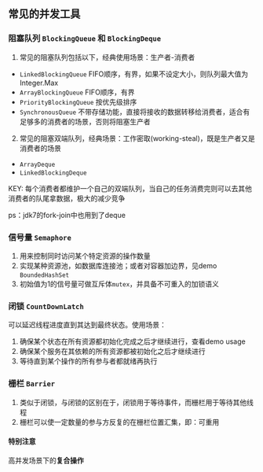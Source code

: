## 常见的并发工具 
### 阻塞队列 `BlockingQueue` 和 `BlockingDeque` 

1. 常见的阻塞队列包括以下，经典使用场景：生产者-消费者
* ```LinkedBlockingQueue``` FIFO顺序，有界，如果不设定大小，则队列最大值为Integer.Max
* ```ArrayBlockingQueue```  FIFO顺序，有界
* ```PriorityBlockingQueue``` 按优先级排序 
* ```SynchronousQueue``` 不带存储功能，直接将接收的数据转移给消费者，适合有足够多的消费者的场景，否则将阻塞生产者 

2. 常见的阻塞双端队列，经典场景：工作密取(working-steal)，既是生产者又是消费者的场景
* `ArrayDeque` 
* `LinkedBlockingDeque` 

KEY: 每个消费者都维护一个自己的双端队列，当自己的任务消费完则可以去其他消费者的队尾拿数据，极大的减少竞争

ps：jdk7的fork-join中也用到了deque

### 信号量 `Semaphore` 
1. 用来控制同时访问某个特定资源的操作数量 
2. 实现某种资源池，如数据库连接池；或者对容器加边界，见demo `BoundedHashSet`
3. 初始值为1的信号量可做互斥体`mutex`，并具备不可重入的加锁语义

### 闭锁 `CountDownLatch` 
可以延迟线程进度直到其达到最终状态。使用场景：
1. 确保某个状态在所有资源都初始化完成之后才继续进行，查看demo usage
2. 确保某个服务在其依赖的所有资源都被初始化之后才继续进行 
3. 等待直到某个操作的所有参与者都就绪再执行


### 栅栏 `Barrier` 
1. 类似于闭锁，与闭锁的区别在于，闭锁用于等待事件，而栅栏用于等待其他线程 
2. 栅栏可以使一定数量的参与方反复的在栅栏位置汇集，即：可重用


#### 特别注意  
高并发场景下的**复合操作**